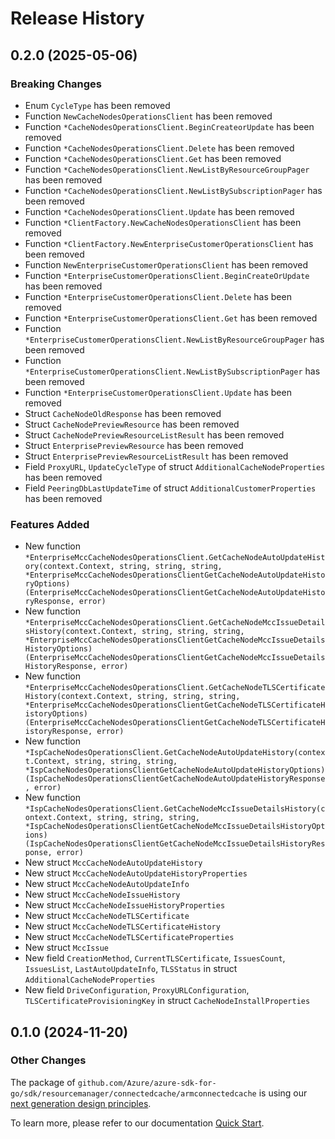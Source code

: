 # Release History

## 0.2.0 (2025-05-06)
### Breaking Changes

- Enum `CycleType` has been removed
- Function `NewCacheNodesOperationsClient` has been removed
- Function `*CacheNodesOperationsClient.BeginCreateorUpdate` has been removed
- Function `*CacheNodesOperationsClient.Delete` has been removed
- Function `*CacheNodesOperationsClient.Get` has been removed
- Function `*CacheNodesOperationsClient.NewListByResourceGroupPager` has been removed
- Function `*CacheNodesOperationsClient.NewListBySubscriptionPager` has been removed
- Function `*CacheNodesOperationsClient.Update` has been removed
- Function `*ClientFactory.NewCacheNodesOperationsClient` has been removed
- Function `*ClientFactory.NewEnterpriseCustomerOperationsClient` has been removed
- Function `NewEnterpriseCustomerOperationsClient` has been removed
- Function `*EnterpriseCustomerOperationsClient.BeginCreateOrUpdate` has been removed
- Function `*EnterpriseCustomerOperationsClient.Delete` has been removed
- Function `*EnterpriseCustomerOperationsClient.Get` has been removed
- Function `*EnterpriseCustomerOperationsClient.NewListByResourceGroupPager` has been removed
- Function `*EnterpriseCustomerOperationsClient.NewListBySubscriptionPager` has been removed
- Function `*EnterpriseCustomerOperationsClient.Update` has been removed
- Struct `CacheNodeOldResponse` has been removed
- Struct `CacheNodePreviewResource` has been removed
- Struct `CacheNodePreviewResourceListResult` has been removed
- Struct `EnterprisePreviewResource` has been removed
- Struct `EnterprisePreviewResourceListResult` has been removed
- Field `ProxyURL`, `UpdateCycleType` of struct `AdditionalCacheNodeProperties` has been removed
- Field `PeeringDbLastUpdateTime` of struct `AdditionalCustomerProperties` has been removed

### Features Added

- New function `*EnterpriseMccCacheNodesOperationsClient.GetCacheNodeAutoUpdateHistory(context.Context, string, string, string, *EnterpriseMccCacheNodesOperationsClientGetCacheNodeAutoUpdateHistoryOptions) (EnterpriseMccCacheNodesOperationsClientGetCacheNodeAutoUpdateHistoryResponse, error)`
- New function `*EnterpriseMccCacheNodesOperationsClient.GetCacheNodeMccIssueDetailsHistory(context.Context, string, string, string, *EnterpriseMccCacheNodesOperationsClientGetCacheNodeMccIssueDetailsHistoryOptions) (EnterpriseMccCacheNodesOperationsClientGetCacheNodeMccIssueDetailsHistoryResponse, error)`
- New function `*EnterpriseMccCacheNodesOperationsClient.GetCacheNodeTLSCertificateHistory(context.Context, string, string, string, *EnterpriseMccCacheNodesOperationsClientGetCacheNodeTLSCertificateHistoryOptions) (EnterpriseMccCacheNodesOperationsClientGetCacheNodeTLSCertificateHistoryResponse, error)`
- New function `*IspCacheNodesOperationsClient.GetCacheNodeAutoUpdateHistory(context.Context, string, string, string, *IspCacheNodesOperationsClientGetCacheNodeAutoUpdateHistoryOptions) (IspCacheNodesOperationsClientGetCacheNodeAutoUpdateHistoryResponse, error)`
- New function `*IspCacheNodesOperationsClient.GetCacheNodeMccIssueDetailsHistory(context.Context, string, string, string, *IspCacheNodesOperationsClientGetCacheNodeMccIssueDetailsHistoryOptions) (IspCacheNodesOperationsClientGetCacheNodeMccIssueDetailsHistoryResponse, error)`
- New struct `MccCacheNodeAutoUpdateHistory`
- New struct `MccCacheNodeAutoUpdateHistoryProperties`
- New struct `MccCacheNodeAutoUpdateInfo`
- New struct `MccCacheNodeIssueHistory`
- New struct `MccCacheNodeIssueHistoryProperties`
- New struct `MccCacheNodeTLSCertificate`
- New struct `MccCacheNodeTLSCertificateHistory`
- New struct `MccCacheNodeTLSCertificateProperties`
- New struct `MccIssue`
- New field `CreationMethod`, `CurrentTLSCertificate`, `IssuesCount`, `IssuesList`, `LastAutoUpdateInfo`, `TLSStatus` in struct `AdditionalCacheNodeProperties`
- New field `DriveConfiguration`, `ProxyURLConfiguration`, `TLSCertificateProvisioningKey` in struct `CacheNodeInstallProperties`


## 0.1.0 (2024-11-20)
### Other Changes

The package of `github.com/Azure/azure-sdk-for-go/sdk/resourcemanager/connectedcache/armconnectedcache` is using our [next generation design principles](https://azure.github.io/azure-sdk/general_introduction.html).

To learn more, please refer to our documentation [Quick Start](https://aka.ms/azsdk/go/mgmt).